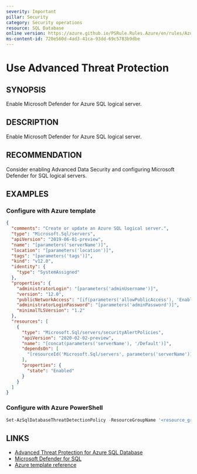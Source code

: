 ```yaml
---
severity: Important
pillar: Security
category: Security operations
resource: SQL Database
online version: https://azure.github.io/PSRule.Rules.Azure/en/rules/Azure.SQL.DefenderCloud/
ms-content-id: 720e560d-4ad3-41ca-93dd-69c5783b9dbe
---
```


# Use Advanced Threat Protection

## SYNOPSIS

Enable Microsoft Defender for Azure SQL logical server.

## DESCRIPTION

Enable Microsoft Defender for Azure SQL logical server.

## RECOMMENDATION

Consider enabling Advanced Data Security and configuring Microsoft Defender for SQL logical servers.

## EXAMPLES

### Configure with Azure template

```json
{
  "comments": "Create or update an Azure SQL logical server.",
  "type": "Microsoft.Sql/servers",
  "apiVersion": "2019-06-01-preview",
  "name": "[parameters('serverName')]",
  "location": "[parameters('location')]",
  "tags": "[parameters('tags')]",
  "kind": "v12.0",
  "identity": {
    "type": "SystemAssigned"
  },
  "properties": {
    "administratorLogin": "[parameters('adminUsername')]",
    "version": "12.0",
    "publicNetworkAccess": "[if(parameters('allowPublicAccess'), 'Enabled', 'Disabled')]",
    "administratorLoginPassword": "[parameters('adminPassword')]",
    "minimalTLSVersion": "1.2"
  },
  "resources": [
    {
      "type": "Microsoft.Sql/servers/securityAlertPolicies",
      "apiVersion": "2020-02-02-preview",
      "name": "[concat(parameters('serverName'), '/Default')]",
      "dependsOn": [
        "[resourceId('Microsoft.Sql/servers', parameters('serverName'))]"
      ],
      "properties": {
        "state": "Enabled"
      }
    }
  ]
}
```

### Configure with Azure PowerShell

```powershell
Set-AzSqlDatabaseThreatDetectionPolicy -ResourceGroupName '<resource_group>' -ServerName '<server_name>' -DatabaseName '<database>' -StorageAccountName '<account_name>' -NotificationRecipientsEmails '<email>' -EmailAdmins $False
```

## LINKS

- [Advanced Threat Protection for Azure SQL Database](https://docs.microsoft.com/azure/sql-database/sql-database-threat-detection-overview)
- [Microsoft Defender for SQL](https://docs.microsoft.com/azure/azure-sql/database/azure-defender-for-sql)
- [Azure template reference](https://docs.microsoft.com/azure/templates/microsoft.sql/servers/securityalertpolicies)
